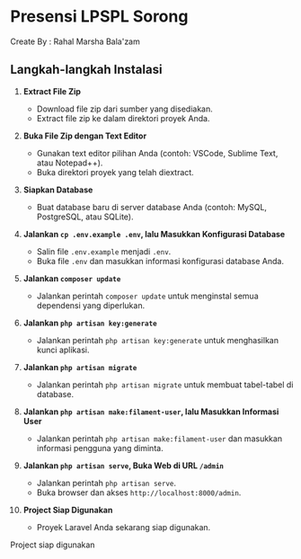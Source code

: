 # Presensi LPSPL Sorong
Create By : Rahal Marsha Bala'zam
## Langkah-langkah Instalasi

1. **Extract File Zip**
    - Download file zip dari sumber yang disediakan.
    - Extract file zip ke dalam direktori proyek Anda.

2. **Buka File Zip dengan Text Editor**
    - Gunakan text editor pilihan Anda (contoh: VSCode, Sublime Text, atau Notepad++).
    - Buka direktori proyek yang telah diextract.

3. **Siapkan Database**
    - Buat database baru di server database Anda (contoh: MySQL, PostgreSQL, atau SQLite).

4. **Jalankan `cp .env.example .env`, lalu Masukkan Konfigurasi Database**
    - Salin file `.env.example` menjadi `.env`.
    - Buka file `.env` dan masukkan informasi konfigurasi database Anda.

5. **Jalankan `composer update`**
    - Jalankan perintah `composer update` untuk menginstal semua dependensi yang diperlukan.

6. **Jalankan `php artisan key:generate`**
    - Jalankan perintah `php artisan key:generate` untuk menghasilkan kunci aplikasi.

7. **Jalankan `php artisan migrate`**
    - Jalankan perintah `php artisan migrate` untuk membuat tabel-tabel di database.

8. **Jalankan `php artisan make:filament-user`, lalu Masukkan Informasi User**
    - Jalankan perintah `php artisan make:filament-user` dan masukkan informasi pengguna yang diminta.

9. **Jalankan `php artisan serve`, Buka Web di URL `/admin`**
    - Jalankan perintah `php artisan serve`.
    - Buka browser dan akses `http://localhost:8000/admin`.

10. **Project Siap Digunakan**
    - Proyek Laravel Anda sekarang siap digunakan.

Project siap digunakan
